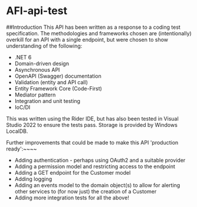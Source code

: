 # AFI-api-test

##Introduction
This API has been written as a response to a coding test specification.
The methodologies and frameworks chosen are (intentionally) overkill for an API with a single endpoint, but were chosen to show understanding of the following:

- .NET 6
- Domain-driven design
- Asynchronous API
- OpenAPI (Swagger) documentation
- Validation (entity and API call)
- Entity Framework Core (Code-First)
- Mediator pattern
- Integration and unit testing
- IoC/DI

This was written using the Rider IDE, but has also been tested in Visual Studio 2022 to ensure the tests pass. Storage is provided by Windows LocalDB.

Further improvements that could be made to make this API 'production ready':~~~~

- Adding authentication - perhaps using OAuth2 and a suitable provider
- Adding a permission model and restricting access to the endpoint
- Adding a GET endpoint for the Customer model
- Adding logging
- Adding an events model to the domain object(s) to allow for alerting other services to (for now just) the creation of a Customer 
- Adding more integration tests for all the above!
